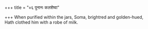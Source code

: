+++
title = "०६ पुनानः कलशेष्वा"

+++
When purified within the jars, Soma, brightred and golden-hued,  
     Hath clothed him with a robe of milk.